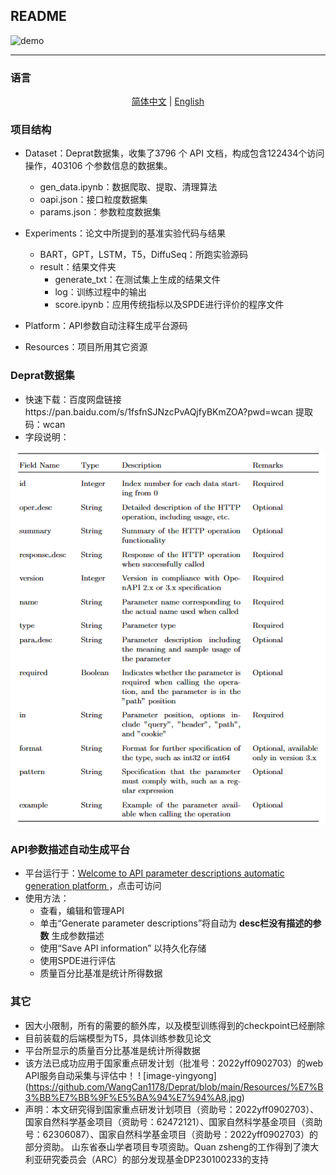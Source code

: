 ## README

![demo](https://github.com/W-caner/Deprat/blob/main/Resources/demo.gif)

***



### 语言

<p align="center">
    <a href = "./README.zh-CN.md">简体中文</a> | <a href = "./README.md">English</a>
</p>






### 项目结构

- Dataset：Deprat数据集，收集了3796 个 API 文档，构成包含122434个访问操作，403106 个参数信息的数据集。
  - gen_data.ipynb：数据爬取、提取、清理算法
  - oapi.json：接口粒度数据集
  - params.json：参数粒度数据集
- Experiments：论文中所提到的基准实验代码与结果
  - BART，GPT，LSTM，T5，DiffuSeq：所跑实验源码
  - result：结果文件夹
    - generate_txt：在测试集上生成的结果文件
    - log：训练过程中的输出
    - score.ipynb：应用传统指标以及SPDE进行评价的程序文件

- Platform：API参数自动注释生成平台源码
- Resources：项目所用其它资源

### Deprat数据集

- 快速下载：百度网盘链接https://pan.baidu.com/s/1fsfnSJNzcPvAQjfyBKmZOA?pwd=wcan 提取码：wcan
- 字段说明：

![image-20230802130427816](https://github.com/W-caner/Deprat/blob/main/Resources/Deprat%E5%AD%97%E6%AE%B5.png)

### API参数描述自动生成平台

- 平台运行于：[Welcome to API parameter descriptions automatic generation platform ](http://172.16.17.43:8501/)，点击可访问
- 使用方法：
  - 查看，编辑和管理API
  - 单击“Generate parameter descriptions”将自动为 **desc栏没有描述的参数** 生成参数描述
  - 使用“Save API information” 以持久化存储
  - 使用SPDE进行评估
  - 质量百分比基准是统计所得数据

### 其它

- 因大小限制，所有的需要的额外库，以及模型训练得到的checkpoint已经删除
- 目前装载的后端模型为T5，具体训练参数见论文
- 平台所显示的质量百分比基准是统计所得数据
- 该方法已成功应用于国家重点研发计划（批准号：2022yff0902703）的web API服务自动采集与评估中！
  ! [image-yingyong] (https://github.com/WangCan1178/Deprat/blob/main/Resources/%E7%B3%BB%E7%BB%9F%E5%BA%94%E7%94%A8.jpg)
- 声明：本文研究得到国家重点研发计划项目（资助号：2022yff0902703）、国家自然科学基金项目（资助号：62472121）、国家自然科学基金项目（资助号：62306087）、国家自然科学基金项目（资助号：2022yff0902703）的部分资助。
山东省泰山学者项目专项资助。Quan zsheng的工作得到了澳大利亚研究委员会（ARC）的部分发现基金DP230100233的支持
